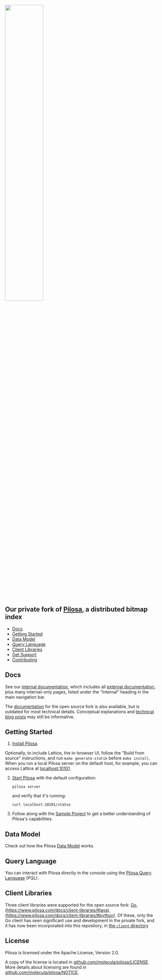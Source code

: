 <p>
    <a href="https://www.pilosa.com">
        <img src="https://www.pilosa.com/img/logo.svg" width="50%">
    </a>
</p>


## Our private fork of [Pilosa](https://github.com/pilosa/pilosa), a distributed bitmap index
- [Docs](#docs)
- [Getting Started](#getting-started)
- [Data Model](#data-model)
- [Query Language](#query-language)
- [Client Libraries](#client-libraries)
- [Get Support](#get-support)
- [Contributing](#contributing)

## Docs

See our [internal documentation](https://internal-docs.molecula.cloud), which includes all [external documentation](https://docs.molecula.cloud), plus many internal-only pages, listed under the "Internal" heading in the main navigation bar.

The [documentation](https://www.pilosa.com/docs/) for the open source fork is also available, but is outdated for most technical details. Conceptual explanations and [technical blog posts](https://www.pilosa.com/blog/) may still be informative.

## Getting Started

1.  [Install Pilosa](https://www.pilosa.com/docs/latest/installation/#build-from-source).

Optionally, to include Lattice, the in-browser UI, follow the "Build from source" instructions, and run `make generate-statik` before `make install`. When you run a local Pilosa server on the default host, for example, you can access Lattice at [localhost:10101](http://localhost:10101).

2.  [Start Pilosa](https://www.pilosa.com/docs/getting-started/#starting-pilosa) with the default configuration:

    ```shell
    pilosa server
    ```
    
    and verify that it's running:
    
    ```shell
    curl localhost:10101/status
    ```

3.  Follow along with the [Sample Project](https://internal-docs.molecula.cloud/tutorials/getting-started) to get a better understanding of Pilosa's capabilities.


## Data Model

Check out how the Pilosa [Data Model](https://www.pilosa.com/docs/data-model/) works.


## Query Language

You can interact with Pilosa directly in the console using the [Pilosa Query Language](https://internal-docs.molecula.cloud/explanations/pql-intro) (PQL).


## Client Libraries

Three client libraries were supported for the open source fork: [Go](https://www.pilosa.com/docs/client-libraries/#go), (https://www.pilosa.com/docs/client-libraries/#java), (https://www.pilosa.com/docs/client-libraries/#python). Of these, only the Go client has seen significant use and development in the private fork, and it has now been incorporated into this repository, in [the `client` directory](https://github.com/molecula/pilosa/tree/master/client)

## License

Pilosa is licensed under the Apache License, Version 2.0.

A copy of the license is located in [github.com/molecula/pilosa/LICENSE](https://github.com/pilosa/molecula/blob/master/LICENSE).
More details about licensing are found in [github.com/molecula/pilosa/NOTICE](https://github.com/molecula/pilosa/blob/master/NOTICE).

